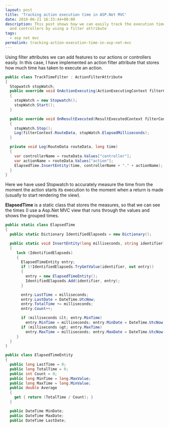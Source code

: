 ```yaml
---
layout: post
title: 'Tracking action execution time in ASP.Net MVC'
date: 2010-06-21 16:33:44+00:00
description: This post shows how we can easily track the execution times of our actions
  and controllers by using a filter attribute
tags:
  - asp net mvc
permalink: tracking-action-execution-time-in-asp-net-mvc
---
```


Using filter attributes we can add features to our actions or controllers easily. In this case, I have implemented an action filter attribute that stores how much time has taken to execute an action.
<!-- more -->
```csharp
public class TrackTimeFilter : ActionFilterAttribute
{
  Stopwatch stopWatch;
  public override void OnActionExecuting(ActionExecutingContext filterContext)
  {
    stopWatch = new Stopwatch();
    stopWatch.Start();
  }

  public override void OnResultExecuted(ResultExecutedContext filterContext)
  {
    stopWatch.Stop();
    Log(filterContext.RouteData, stopWatch.ElapsedMilliseconds);
  }

  private void Log(RouteData routeData, long time)
  {
    var controllerName = routeData.Values["controller"];
    var actionName = routeData.Values["action"];
    ElapsedTime.InsertEntity(time, controllerName + "." + actionName);
  }
}
```

Here we have used Stopwatch to accurately measure the time from the moment the action starts its execution to the moment when a return is made (usually to start rendering the view).

**ElapsedTime** is a static class that stores the measures, so that we can see the times (I use a Asp.Net MVC view that runs through the values and shows the grouped times.

```csharp
public static class ElapsedTime
{
  public static Dictionary IdentifiedElapseds = new Dictionary();

  public static void InsertEntity(long milliseconds, string identifier)
  {
     lock (IdentifiedElapseds)
     {
       ElapsedTimeEntity entry;
       if (!IdentifiedElapseds.TryGetValue(identifier, out entry))
       {
         entry = new ElapsedTimeEntity();
         IdentifiedElapseds.Add(identifier, entry);
       }

       entry.LastTime = milliseconds;
       entry.LastDate = DateTime.UtcNow;
       entry.TotalTime += milliseconds;
       entry.Count++;

       if (milliseconds &lt; entry.MinTime)
         entry.MinTime = milliseconds; entry.MinDate = DateTime.UtcNow;
       if (milliseconds &gt; entry.MaxTime)
         entry.MaxTime = milliseconds; entry.MaxDate = DateTime.UtcNow;
     }
  }
}

public class ElapsedTimeEntity
{
  public long LastTime = 0;
  public long TotalTime = 0;
  public int Count = 0;
  public long MinTime = long.MaxValue;
  public long MaxTime = long.MinValue;
  public double Average
  {
    get { return (TotalTime / Count); }
  }

  public DateTime MinDate;
  public DateTime MaxDate;
  public DateTime LastDate;
```
